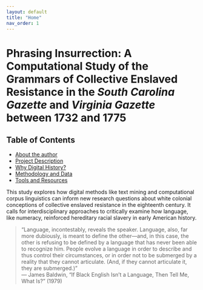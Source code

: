 ```yaml
---
layout: default
title: "Home"
nav_order: 1
---
```


# Phrasing Insurrection: A Computational Study of the Grammars of Collective Enslaved Resistance in the *South Carolina Gazette* and *Virginia Gazette* between 1732 and 1775

## Table of Contents
- [About the author](about.md)
- [Project Description](project-description.md)
- [Why Digital History?](why-digital-history.md)
- [Methodology and Data](methodology-and-data.md)
- [Tools and Resources](tools-and-resources.md)

This study explores how digital methods like text mining and computational corpus linguistics can inform new research questions about white colonial conceptions of collective enslaved resistance in the eighteenth century. It calls for interdisciplinary approaches to critically examine how language, like numeracy, reinforced hereditary racial slavery in early American history. 

> “Language, incontestably, reveals the speaker. Language, also, far more dubiously, is meant to define the other—and, in this case, the other is refusing to be defined by a language that has never been able to recognize him. People evolve a language in order to describe and thus control their circumstances, or in order not to be submerged by a reality that they cannot articulate. (And, if they cannot articulate it, they are submerged.)”  
> — James Baldwin, “If Black English Isn’t a Language, Then Tell Me, What Is?” (1979)
